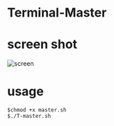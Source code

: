 # Terminal-Master

 # screen shot
![screen](https://www.mediafire.com/view/eaxulotftj4h5x5)

# usage 
```
$chmod +x master.sh 
$./T-master.sh 
```
